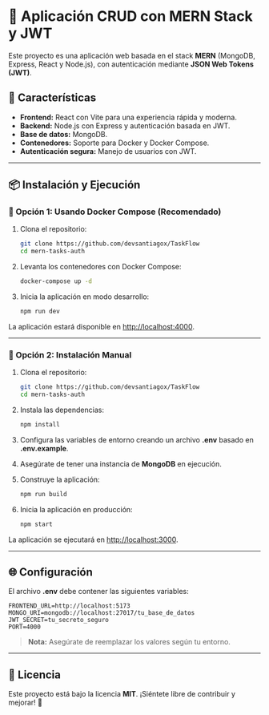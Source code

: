 # 🌟 Aplicación CRUD con MERN Stack y JWT

Este proyecto es una aplicación web basada en el stack **MERN** (MongoDB, Express, React y Node.js), con autenticación mediante **JSON Web Tokens (JWT)**.

## 🚀 Características

- **Frontend:** React con Vite para una experiencia rápida y moderna.
- **Backend:** Node.js con Express y autenticación basada en JWT.
- **Base de datos:** MongoDB.
- **Contenedores:** Soporte para Docker y Docker Compose.
- **Autenticación segura:** Manejo de usuarios con JWT.

---

## 📦 Instalación y Ejecución

### 🔹 Opción 1: Usando Docker Compose (Recomendado)

1. Clona el repositorio:

   ```sh
   git clone https://github.com/devsantiagox/TaskFlow
   cd mern-tasks-auth
   ```

2. Levanta los contenedores con Docker Compose:

   ```sh
   docker-compose up -d
   ```

3. Inicia la aplicación en modo desarrollo:

   ```sh
   npm run dev
   ```

La aplicación estará disponible en [http://localhost:4000](http://localhost:4000).

---

### 🔹 Opción 2: Instalación Manual

1. Clona el repositorio:

   ```sh
   git clone https://github.com/devsantiagox/TaskFlow
   cd mern-tasks-auth
   ```

2. Instala las dependencias:

   ```sh
   npm install
   ```

3. Configura las variables de entorno creando un archivo **.env** basado en **.env.example**.

4. Asegúrate de tener una instancia de **MongoDB** en ejecución.

5. Construye la aplicación:

   ```sh
   npm run build
   ```

6. Inicia la aplicación en producción:

   ```sh
   npm start
   ```

La aplicación se ejecutará en [http://localhost:3000](http://localhost:3000).

---

## 🌐 Configuración

El archivo **.env** debe contener las siguientes variables:

```env
FRONTEND_URL=http://localhost:5173
MONGO_URI=mongodb://localhost:27017/tu_base_de_datos
JWT_SECRET=tu_secreto_seguro
PORT=4000
```

> **Nota:** Asegúrate de reemplazar los valores según tu entorno.

---

## 📜 Licencia

Este proyecto está bajo la licencia **MIT**. ¡Siéntete libre de contribuir y mejorar! 🚀

